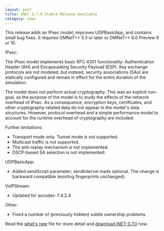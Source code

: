 ```yaml
---
layout: post
title: INET-3.7.0 Stable Release Available
category: news
---
```

This release adds an IPsec model, improves UDPBasicApp, and contains small bug fixes. It requires OMNeT++ 5.3 or later or OMNeT++ 6.0 Preview 9 or 10.

IPsec:

The IPsec model implements basic RFC 4301 functionality: Authentication Header (AH) and Encapsulating Security Payload (ESP). Key exchange protocols are not modeled, but instead, security associations (SAs) are statically configured and remain in effect for the entire duration of the simulation.

The model does not perform actual cryptography. This was an explicit non-goal, as the purpose of the model is to study the effects of the network overhead of IPsec. As a consequence, encryption keys, certificates, and other cryptography-related data do not appear in the model's data structures. However, protocol overhead and a simple performance model to account for the runtime overhead of cryptography are included.

Further limitations:
- Transport mode only. Tunnel mode is not supported.
- Multicast traffic is not supported.
- The anti-replay mechanism is not implemented.
- DSCP-based SA selection is not implemented.

UDPBasicApp:

- Added sendScript parameter; sendInterval made optional. The change is backward compatible (existing fingerprints unchanged).

VoIPStream:

- Updated for avcodec-7:4.2.4

Other:
- Fixed a number of (previously hidden) subtle ownership problems.

Read the [what's new](https://github.com/inet-framework/inet/blob/v3.7.0/WHATSNEW) file for more detail and [download INET-3.7.0](https://github.com/inet-framework/inet/releases/download/v3.7.0/inet-3.7.0-src.tgz) now.